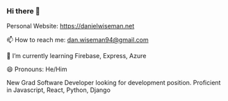 ### Hi there 👋

Personal Website: https://danielwiseman.net
 
 📫 How to reach me: dan.wiseman94@gmail.com
 
  🌱 I’m currently learning Firebase, Express, Azure
  
  😄 Pronouns: He/Him
  
 New Grad Software Developer looking for development position. Proficient in Javascript, React, Python, Django
 
 
<!--
**dan-wiseman94/dan-wiseman94** is a ✨ _special_ ✨ repository because its `README.md` (this file) appears on your GitHub profile.

Here are some ideas to get you started:

- 🔭 I’m currently working on ...
- 🌱 I’m currently learning ...
- 👯 I’m looking to collaborate on ...
- 🤔 I’m looking for help with ...
- 💬 Ask me about ...
- 📫 How to reach me: ...
- 😄 Pronouns: ...
- ⚡ Fun fact: ...
-->


